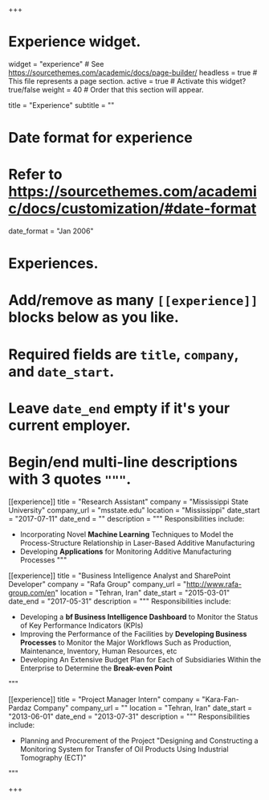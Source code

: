 +++
# Experience widget.
widget = "experience"  # See https://sourcethemes.com/academic/docs/page-builder/
headless = true  # This file represents a page section.
active = true  # Activate this widget? true/false
weight = 40  # Order that this section will appear.

title = "Experience"
subtitle = ""

# Date format for experience
#   Refer to https://sourcethemes.com/academic/docs/customization/#date-format
date_format = "Jan 2006"

# Experiences.
#   Add/remove as many `[[experience]]` blocks below as you like.
#   Required fields are `title`, `company`, and `date_start`.
#   Leave `date_end` empty if it's your current employer.
#   Begin/end multi-line descriptions with 3 quotes `"""`.
[[experience]]
  title = "Research Assistant"
  company = "Mississippi State University"
  company_url = "msstate.edu"
  location = "Mississippi"
  date_start = "2017-07-11"
  date_end = ""
  description = """
  Responsibilities include:
  
  * Incorporating Novel **Machine Learning** Techniques to Model the Process-Structure Relationship in Laser-Based Additive Manufacturing
  * Developing **Applications** for Monitoring Additive Manufacturing Processes
  """

[[experience]]
  title = "Business Intelligence Analyst and SharePoint Developer"
  company = "Rafa Group"
  company_url = "http://www.rafa-group.com/en"
  location = "Tehran, Iran"
  date_start = "2015-03-01"
  date_end = "2017-05-31"
  description = """
  Responsibilities include:
  
  * Developing a **bf Business Intelligence Dashboard** to Monitor the Status of Key Performance Indicators (KPIs)
  * Improving the Performance of the Facilities by **Developing Business Processes** to Monitor the Major Workflows Such as Production, Maintenance, Inventory, Human Resources, etc
  * Developing An Extensive Budget Plan for Each of Subsidiaries Within the Enterprise to Determine the **Break-even Point**
  
  """

[[experience]]
  title = "Project Manager Intern"
  company = "Kara-Fan-Pardaz Company"
  company_url = ""
  location = "Tehran, Iran"
  date_start = "2013-06-01"
  date_end = "2013-07-31"
  description = """
  Responsibilities include:
  
  * Planning and Procurement of the Project "Designing and Constructing a Monitoring System for Transfer of Oil Products Using Industrial Tomography (ECT)" 
  
  """

+++
